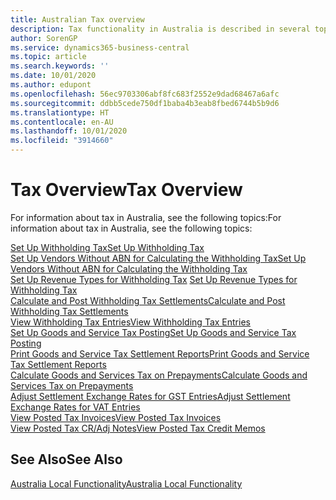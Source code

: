 ```yaml
---
title: Australian Tax overview
description: Tax functionality in Australia is described in several topics.
author: SorenGP
ms.service: dynamics365-business-central
ms.topic: article
ms.search.keywords: ''
ms.date: 10/01/2020
ms.author: edupont
ms.openlocfilehash: 56ec9703306abf8fc683f2552e9dad68467a6afc
ms.sourcegitcommit: ddbb5cede750df1baba4b3eab8fbed6744b5b9d6
ms.translationtype: HT
ms.contentlocale: en-AU
ms.lasthandoff: 10/01/2020
ms.locfileid: "3914660"
---
```

# <a name="tax-overview"></a><span data-ttu-id="ae8b8-103">Tax Overview</span><span class="sxs-lookup"><span data-stu-id="ae8b8-103">Tax Overview</span></span>

<span data-ttu-id="ae8b8-104">For information about tax in Australia, see the following topics:</span><span class="sxs-lookup"><span data-stu-id="ae8b8-104">For information about tax in Australia, see the following topics:</span></span>  

[<span data-ttu-id="ae8b8-105">Set Up Withholding Tax</span><span class="sxs-lookup"><span data-stu-id="ae8b8-105">Set Up Withholding Tax</span></span>](how-to-set-up-withholding-tax.md)  
[<span data-ttu-id="ae8b8-106">Set Up Vendors Without ABN for Calculating the Withholding Tax</span><span class="sxs-lookup"><span data-stu-id="ae8b8-106">Set Up Vendors Without ABN for Calculating the Withholding Tax</span></span>](how-to-set-up-vendors-without-abn-for-calculating-the-withholding-tax.md)  
<span data-ttu-id="ae8b8-107">[Set Up Revenue Types for Withholding Tax](how-to-set-up-revenue-types-for-withholding-tax.md)  </span><span class="sxs-lookup"><span data-stu-id="ae8b8-107">[Set Up Revenue Types for Withholding Tax](how-to-set-up-revenue-types-for-withholding-tax.md)  </span></span>  
[<span data-ttu-id="ae8b8-108">Calculate and Post Withholding Tax Settlements</span><span class="sxs-lookup"><span data-stu-id="ae8b8-108">Calculate and Post Withholding Tax Settlements</span></span>](how-to-calculate-and-post-withholding-tax-settlements.md)  
[<span data-ttu-id="ae8b8-109">View Withholding Tax Entries</span><span class="sxs-lookup"><span data-stu-id="ae8b8-109">View Withholding Tax Entries</span></span>](how-to-view-withholding-tax-entries.md)  
[<span data-ttu-id="ae8b8-110">Set Up Goods and Service Tax Posting</span><span class="sxs-lookup"><span data-stu-id="ae8b8-110">Set Up Goods and Service Tax Posting</span></span>](how-to-set-up-goods-and-service-tax-posting.md)  
[<span data-ttu-id="ae8b8-111">Print Goods and Service Tax Settlement Reports</span><span class="sxs-lookup"><span data-stu-id="ae8b8-111">Print Goods and Service Tax Settlement Reports</span></span>](how-to-print-goods-and-service-tax-settlement-reports.md)  
[<span data-ttu-id="ae8b8-112">Calculate Goods and Services Tax on Prepayments</span><span class="sxs-lookup"><span data-stu-id="ae8b8-112">Calculate Goods and Services Tax on Prepayments</span></span>](how-to-calculate-goods-and-services-tax-on-prepayments.md)  
[<span data-ttu-id="ae8b8-113">Adjust Settlement Exchange Rates for GST Entries</span><span class="sxs-lookup"><span data-stu-id="ae8b8-113">Adjust Settlement Exchange Rates for VAT Entries</span></span>](how-to-adjust-settlement-exchange-rates-for-vat-entries.md)  
[<span data-ttu-id="ae8b8-114">View Posted Tax Invoices</span><span class="sxs-lookup"><span data-stu-id="ae8b8-114">View Posted Tax Invoices</span></span>](how-to-view-posted-tax-invoices.md)  
[<span data-ttu-id="ae8b8-115">View Posted Tax CR/Adj Notes</span><span class="sxs-lookup"><span data-stu-id="ae8b8-115">View Posted Tax Credit Memos</span></span>](how-to-view-posted-tax-credit-memos.md)

## <a name="see-also"></a><span data-ttu-id="ae8b8-116">See Also</span><span class="sxs-lookup"><span data-stu-id="ae8b8-116">See Also</span></span>

[<span data-ttu-id="ae8b8-117">Australia Local Functionality</span><span class="sxs-lookup"><span data-stu-id="ae8b8-117">Australia Local Functionality</span></span>](australia-local-functionality.md)  
